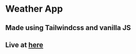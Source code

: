 # Weather App
## Made using Tailwindcss and vanilla JS
## Live at [here](https://weather-simp.netlify.app/)